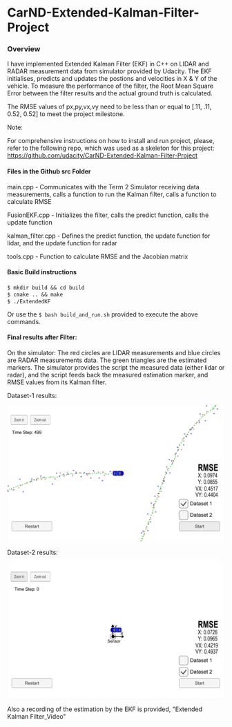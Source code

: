 # CarND-Extended-Kalman-Filter-Project



[//]: # (Image References)

[image1]: ./RMSE_Values_images/Dataset-1.png "Dataset-1 result"
[image2]: ./RMSE_Values_images/Dataset-2.png "Dataset-2 result"

### Overview

I have implemented Extended Kalman Filter (EKF) in C++ on LIDAR and RADAR measurement data from simulator provided by Udacity. The EKF initialises, predicts and updates the postions and velocities in X & Y of the vehicle.
To measure the performance of the filter, the Root Mean Square Error between the filter results and the actual ground truth is calculated.

The RMSE values of px,py,vx,vy need to be less than or equal to 
 [.11, .11, 0.52, 0.52] to meet the project milestone.
 
Note:

For comprehensive instructions on how to install and run project, please, refer to the following repo, which was used as a skeleton for this project: https://github.com/udacity/CarND-Extended-Kalman-Filter-Project

 
#### Files in the Github src Folder


main.cpp - Communicates with the Term 2 Simulator receiving data measurements, calls a function to run the Kalman filter, calls a function to calculate RMSE

FusionEKF.cpp - Initializes the filter, calls the predict function, calls the update function

kalman_filter.cpp - Defines the predict function, the update function for lidar, and the update function for radar

tools.cpp - Function to calculate RMSE and the Jacobian matrix


#### Basic Build instructions

    $ mkdir build && cd build
    $ cmake .. && make
    $ ./ExtendedKF

Or use the `$ bash build_and_run.sh` provided to execute the above commands.

#### Final results after Filter:


On the simulator: 
The red circles are LIDAR measurements and blue circles are RADAR measurements data. The green triangles are the estimated markers. The simulator provides the script the measured data (either lidar or radar), and the script feeds back the measured estimation marker, and RMSE values from its Kalman filter.

Dataset-1 results:

![alt text][image1]


Dataset-2 results:

![alt text][image2]


Also a recording of the estimation by the EKF is provided, "Extended Kalman Filter_Video" 


